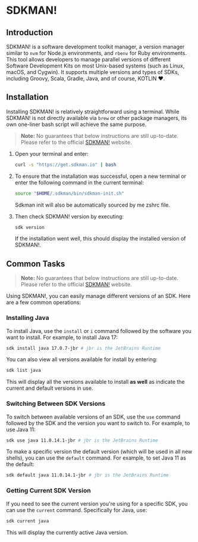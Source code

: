 # SDKMAN!

## Introduction

SDKMAN! is a software development toolkit manager, a version manager similar to `nvm` for Node.js environments,
and `rbenv` for Ruby environments. This tool allows developers to manage parallel versions of different Software
Development Kits on most Unix-based systems (such as Linux, macOS, and Cygwin). It supports multiple versions and types
of SDKs, including Groovy, Scala, Gradle, Java, and of course, KOTLIN :hearts:.

## Installation

Installing SDKMAN! is relatively straightforward using a terminal. While SDKMAN! is not directly available via `brew` or
other package managers, its own one-liner bash script will achieve the same purpose.

> **Note:** No guarantees that below instructions are still up-to-date. Please refer to the
> official [SDKMAN!](https://sdkman.io/install) website.

1. Open your terminal and enter:

    ```bash
    curl -s "https://get.sdkman.io" | bash
    ```

2. To ensure that the installation was successful, open a new terminal or enter the following command in the current
   terminal:

    ```bash
    source "$HOME/.sdkman/bin/sdkman-init.sh"
    ```

   Sdkman init will also be automatically sourced by me zshrc file.

3. Then check SDKMAN! version by executing:

    ```bash
    sdk version
    ```

   If the installation went well, this should display the installed version of SDKMAN!.

## Common Tasks

> **Note:** No guarantees that below instructions are still up-to-date. Please refer to the
> official [SDKMAN!](https://sdkman.io/usage) website.

Using SDKMAN!, you can easily manage different versions of an SDK. Here are a few common operations:

### Installing Java

To install Java, use the `install` or `i` command followed by the software you want to install. For example, to install
Java 17:

```bash
sdk install java 17.0.7-jbr # jbr is the JetBrains Runtime
```

You can also view all versions available for install by entering:

```bash
sdk list java
```

This will display all the versions available to install **as well** as indicate the current and default versions in use.

### Switching Between SDK Versions

To switch between available versions of an SDK, use the `use` command followed by the SDK and the version you want to
switch to. For example, to use Java 11:

```bash
sdk use java 11.0.14.1-jbr # jbr is the JetBrains Runtime
```

To make a specific version the default version (which will be used in all new shells), you can use the `default`
command. For example, to set Java 11 as the default:

```bash
sdk default java 11.0.14.1-jbr # jbr is the JetBrains Runtime
```

### Getting Current SDK Version

If you need to see the current version you're using for a specific SDK, you can use the `current` command. Specifically
for Java, use:

```bash
sdk current java
```

This will display the currently active Java version.
